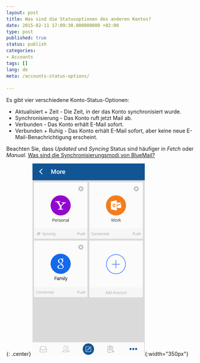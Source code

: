 ```yaml
---
layout: post
title: Was sind die Statusoptionen des anderen Kontos?
date: 2015-02-11 17:09:30.000000000 +02:00
type: post
published: true
status: publish
categories:
- Accounts
tags: []
lang: de
meta: /accounts-status-options/

---
```


Es gibt vier verschiedene Konto-Status-Optionen:

* Aktualisiert + Zeit - Die Zeit, in der das Konto synchronisiert wurde.
* Synchronisierung - Das Konto ruft jetzt Mail ab.
* Verbunden - Das Konto erhält E-Mail sofort.
* Verbunden + Ruhig - Das Konto erhält E-Mail sofort, aber keine neue E-Mail-Benachrichtigung erscheint.

Beachten Sie, dass *Updated* und *Syncing* Status sind häufiger in *Fetch* oder *Manual*. [Was sind die Synchronisierungsmodi von BlueMail?](/sync-options-type-mail/)

{: .center}
![](/assets/accounts_status1.jpg){:width="350px"}
